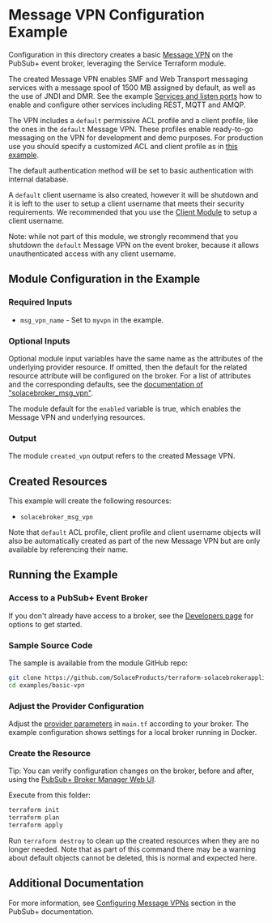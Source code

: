# Message VPN Configuration Example

Configuration in this directory creates a basic [Message VPN](https://docs.solace.com/Features/VPN/Managing-Message-VPNs.htm) on the PubSub+ event broker, leveraging the Service Terraform module.

The created Message VPN enables SMF and Web Transport messaging services with a message spool of 1500 MB assigned by default, as well as the use of JNDI and DMR. See the example [Services and listen ports](examples/services-and-listen-ports) how to enable and configure other services including REST, MQTT and AMQP.

The VPN includes a `default` permissive ACL profile and a client profile, like the ones in the `default` Message VPN.
These profiles enable ready-to-go messaging on the VPN for development and demo purposes. For production use you should specify a customized ACL and client profile as in [this example](examples/customized-client-and-acl-profiles).

The default authentication method will be set to basic authentication with internal database.

 A `default` client username is also created, however it will be shutdown and it is left to the user to setup a client username that meets their security requirements. We recommended that you use the [Client Module](https://registry.terraform.io/modules/SolaceProducts/client/solacebrokerappliance/latest) to setup a client username.

 Note: while not part of this module, we strongly recommend that you shutdown the `default` Message VPN on the event broker, because it allows unauthenticated access with any client username.

## Module Configuration in the Example

### Required Inputs

* `msg_vpn_name` - Set to `myvpn` in the example.

### Optional Inputs

Optional module input variables have the same name as the attributes of the underlying provider resource. If omitted, then the default for the related resource attribute will be configured on the broker. For a list of attributes and the corresponding defaults, see the [documentation of "solacebroker_msg_vpn"](https://registry.terraform.io/providers/SolaceProducts/solacebrokerappliance/latest/docs/resources/msg_vpn#optional).

The module default for the `enabled` variable is true, which enables the Message VPN and underlying resources.

### Output

The module `created_vpn` output refers to the created Message VPN.

## Created Resources

This example will create the following resources:

* `solacebroker_msg_vpn`

Note that `default` ACL profile, client profile and client username objects will also be automatically created as part of the new Message VPN but are only available by referencing their name.

## Running the Example

### Access to a PubSub+ Event Broker

If you don't already have access to a broker, see the [Developers page](https://www.solace.dev/) for options to get started.

### Sample Source Code

The sample is available from the module GitHub repo:

```bash
git clone https://github.com/SolaceProducts/terraform-solacebrokerappliance-service.git
cd examples/basic-vpn
```

### Adjust the Provider Configuration

Adjust the [provider parameters](https://registry.terraform.io/providers/SolaceProducts/solacebrokerappliance/latest/docs#schema) in `main.tf` according to your broker. The example configuration shows settings for a local broker running in Docker.

### Create the Resource

Tip: You can verify configuration changes on the broker, before and after, using the [PubSub+ Broker Manager Web UI](https://docs.solace.com/Admin/Broker-Manager/PubSub-Manager-Overview.htm).

Execute from this folder:

```bash
terraform init
terraform plan
terraform apply
```

Run `terraform destroy` to clean up the created resources when they are no longer needed. Note that as part of this command there may be a warning about default objects cannot be deleted, this is normal and expected here.

## Additional Documentation

For more information, see [Configuring Message VPNs](https://docs.solace.com/Features/VPN/Configuring-VPNs.htm) section in the PubSub+ documentation.
